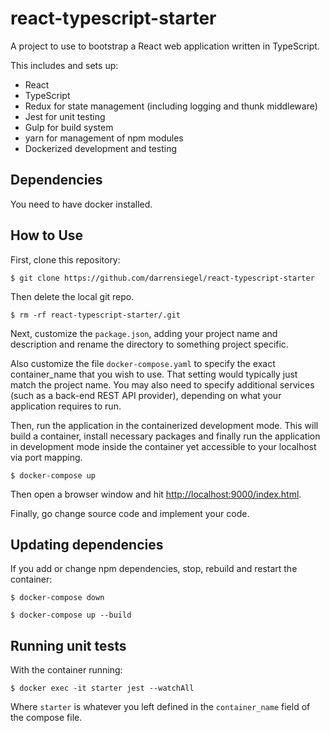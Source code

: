 # react-typescript-starter

A project to use to bootstrap a React web application written
in TypeScript.

This includes and sets up:
* React
* TypeScript
* Redux for state management (including logging and thunk middleware)
* Jest for unit testing
* Gulp for build system
* yarn for management of npm modules
* Dockerized development and testing 

## Dependencies

You need to have docker installed.

## How to Use

First, clone this repository:

```
$ git clone https://github.com/darrensiegel/react-typescript-starter
```

Then delete the local git repo.

```
$ rm -rf react-typescript-starter/.git
```

Next, customize the `package.json`, adding your project name and description
and rename the directory to something project specific. 

Also customize the
file `docker-compose.yaml` to specify the exact container_name that you wish
to use.  That setting would typically just match the project name. You may 
also need to specify additional services (such as a back-end REST API provider), 
depending on what your application requires to run.

Then, run the application in the containerized development mode. This will
build a container, install necessary packages and finally run the application
in development mode inside the container yet accessible to your localhost via
port mapping.

```
$ docker-compose up
```

Then open a browser window and
hit [http://localhost:9000/index.html](http://localhost:9000/index.html).

Finally, go change source code and implement your code.

## Updating dependencies

If you add or change npm dependencies, stop, rebuild and restart the container:

```
$ docker-compose down

$ docker-compose up --build
```

## Running unit tests

With the container running:

```
$ docker exec -it starter jest --watchAll
```

Where `starter` is whatever you left defined in the `container_name` field of the compose file.
